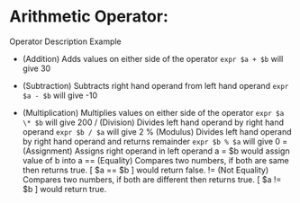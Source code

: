 # Arithmetic Operator:

Operator			            Description								                                                  Example
+ (Addition)		    Adds values on either side of the operator				                        `expr $a + $b` will give 30
- (Subtraction)		  Subtracts right hand operand from left hand operand		                    `expr $a - $b` will give -10
* (Multiplication)	Multiplies values on either side of the operator			                    `expr $a \* $b` will give 200
/ (Division)		    Divides left hand operand by right hand operand				                    `expr $b / $a` will give 2
% (Modulus)		      Divides left hand operand by right hand operand and returns remainder	    `expr $b % $a` will give 0
= (Assignment)		  Assigns right operand in left operand					                             a = $b would assign value of b into a
== (Equality)		    Compares two numbers, if both are same then returns true.		               [ $a == $b ] would return false.
!= (Not Equality)	  Compares two numbers, if both are different then returns true.		         [ $a != $b ] would return true.
